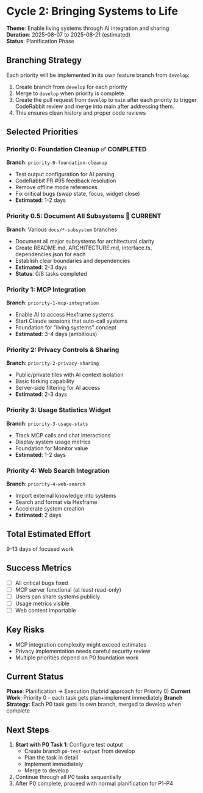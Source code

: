 # Cycle 2: Bringing Systems to Life

**Theme**: Enable living systems through AI integration and sharing  
**Duration**: 2025-08-07 to 2025-08-21 (estimated)  
**Status**: Planification Phase

## Branching Strategy

Each priority will be implemented in its own feature branch from `develop`:
1. Create branch from `develop` for each priority
2. Merge to `develop` when priority is complete  
3. Create the pull request from `develop` to `main` after each priority to trigger CodeRabbit review and merge into main after addressing them.
4. This ensures clean history and proper code reviews

## Selected Priorities

### Priority 0: Foundation Cleanup ✅ COMPLETED
**Branch**: `priority-0-foundation-cleanup`
- Test output configuration for AI parsing
- CodeRabbit PR #95 feedback resolution
- Remove offline mode references
- Fix critical bugs (swap state, focus, widget close)
- **Estimated**: 1-2 days

### Priority 0.5: Document All Subsystems 🔄 CURRENT
**Branch**: Various `docs/*-subsystem` branches
- Document all major subsystems for architectural clarity
- Create README.md, ARCHITECTURE.md, interface.ts, dependencies.json for each
- Establish clear boundaries and dependencies
- **Estimated**: 2-3 days
- **Status**: 0/8 tasks completed

### Priority 1: MCP Integration
**Branch**: `priority-1-mcp-integration`
- Enable AI to access Hexframe systems
- Start Claude sessions that auto-call systems
- Foundation for "living systems" concept
- **Estimated**: 3-4 days (ambitious)

### Priority 2: Privacy Controls & Sharing
**Branch**: `priority-2-privacy-sharing`  
- Public/private tiles with AI context isolation
- Basic forking capability
- Server-side filtering for AI access
- **Estimated**: 2-3 days

### Priority 3: Usage Statistics Widget
**Branch**: `priority-3-usage-stats`
- Track MCP calls and chat interactions
- Display system usage metrics
- Foundation for Monitor value
- **Estimated**: 1-2 days

### Priority 4: Web Search Integration
**Branch**: `priority-4-web-search`
- Import external knowledge into systems
- Search and format via Hexframe
- Accelerate system creation
- **Estimated**: 2 days

## Total Estimated Effort
9-13 days of focused work

## Success Metrics
- [ ] All critical bugs fixed
- [ ] MCP server functional (at least read-only)
- [ ] Users can share systems publicly
- [ ] Usage metrics visible
- [ ] Web content importable

## Key Risks
- MCP integration complexity might exceed estimates
- Privacy implementation needs careful security review
- Multiple priorities depend on P0 foundation work

## Current Status

**Phase**: Planification → Execution (hybrid approach for Priority 0)
**Current Work**: Priority 0 - each task gets plan+implement immediately
**Branch Strategy**: Each P0 task gets its own branch, merged to develop when complete

## Next Steps
1. **Start with P0 Task 1**: Configure test output
   - Create branch `p0-test-output` from develop
   - Plan the task in detail
   - Implement immediately
   - Merge to develop
2. Continue through all P0 tasks sequentially
3. After P0 complete, proceed with normal planification for P1-P4